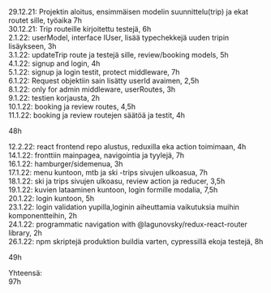 29.12.21: Projektin aloitus, ensimmäisen modelin suunnittelu(trip) ja ekat routet sille, työaika 7h  
30.12.21: Trip routeille kirjoitettu testejä, 6h  
2.1.22: userModel, interface IUser, lisää typechekkejä uuden tripin lisäykseen, 3h  
3.1.22: updateTrip route ja testejä sille, review/booking models, 5h  
4.1.22: signup and login, 4h  
5.1.22: signup ja login testit, protect middleware, 7h  
6.1.22: Request objektiin sain lisätty userId avaimen, 2,5h  
8.1.22: only for admin middleware, userRoutes, 3h  
9.1.22: testien korjausta, 2h  
10.1.22: booking ja review routes, 4,5h  
11.1.22: booking ja review routejen säätöä ja testit, 4h

48h

12.2.22: react frontend repo alustus, reduxilla eka action toimimaan, 4h  
14.1.22: fronttiin mainpagea, navigointia ja tyylejä, 7h  
16.1.22: hamburger/sidemenua, 3h  
17.1.22: menu kuntoon, mtb ja ski -trips sivujen ulkoasua, 7h  
18.1.22: ski ja trips sivujen ulkoasu, review action ja reducer, 3,5h  
19.1.22: kuvien lataaminen kuntoon, login formille modalia, 7,5h  
20.1.22: login kuntoon, 5h  
23.1.22: login validation yupilla,loginin aiheuttamia vaikutuksia muihin komponentteihin, 2h  
24.1.22: programmatic navigation with @lagunovsky/redux-react-router library, 2h  
26.1.22: npm skriptejä produktion buildia varten, cypressillä ekoja testejä, 8h

49h

Yhteensä:  
97h
